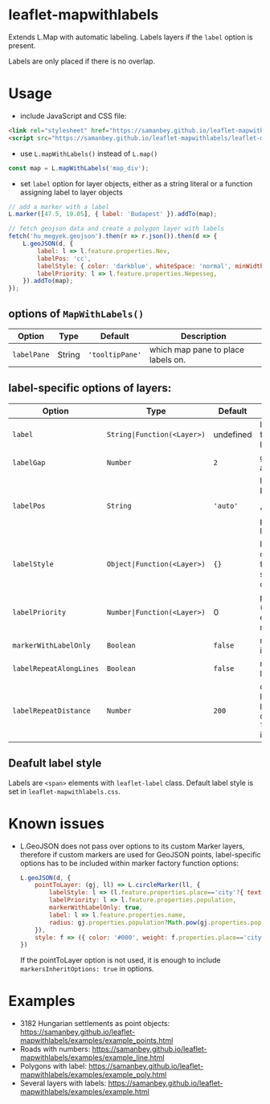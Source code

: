# leaflet-mapwithlabels
Extends L.Map with automatic labeling.
Labels layers if the `label` option is present.

Labels are only placed if there is no overlap.

# Usage
- include JavaScript and CSS file:
```HTML
<link rel="stylesheet" href="https://samanbey.github.io/leaflet-mapwithlabels/leaflet-mapwithlabels.css" />
<script src="https://samanbey.github.io/leaflet-mapwithlabels/leaflet-mapwithlabels.js"></script>
```
- use `L.mapWithLabels()` instead of `L.map()`
```JavaScript
const map = L.mapWithLabels('map_div');
``` 

- set `label` option for layer objects, either as a string literal 
  or a function assigning label to layer objects
```JavaScript
// add a marker with a label
L.marker([47.5, 19.05], { label: 'Budapest' }).addTo(map);

// fetch geojson data and create a polygon layer with labels
fetch('hu_megyek.geojson').then(r => r.json()).then(d => {
    L.geoJSON(d, {
        label: l => l.feature.properties.Nev, 
        labelPos: 'cc', 
        labelStyle: { color: 'darkblue', whiteSpace: 'normal', minWidth: '120px', textAlign: 'center' },
        labelPriority: l => l.feature.properties.Nepesseg,
    }).addTo(map);
});
```

## options of `MapWithLabels()`
| Option | Type | Default | Description |
|--------|------|---------|-------------|
| `labelPane` | String | `'tooltipPane'` | which map pane to place labels on. |

## label-specific options of layers:
| Option | Type | Default | Description |
|--------|------|---------|-------------|
| `label` | `String\|Function(<Layer>)` | undefined | label string literal or function assigning label to layer objects. |
| `labelGap` | `Number` | `2` | gap between marker and label. |
| `labelPos` | `String` | `'auto'` | label position. Possible values: `'l'`, `'r'`, `'cc'` or `'auto'`. 'auto' means first right position is tried, then left. |
| `labelStyle` | `Object\|Function(<Layer>)` | `{}` | label styling CSS object literal or function assigning style object to layer objects. |
| `labelPriority` | `Number\|Function(<Layer>)` | 0 | priority of label (higher numbers come earlier). Either a number or a function. |
| `markerWithLabelOnly` | `Boolean` | `false` | marker is displayed if its label also fits. |
| `labelRepeatAlongLines` | `Boolean` | `false` | repeat labels along linestrings. |
| `labelRepeatDistance` | `Number` | `200` | distance of repeated labels along linestrings in pixels. Only takes effect if `labelRepeatAlongLines` is true. |

## Deafult label style
Labels are `<span>` elements with `leaflet-label` class. Default label style is set in `leaflet-mapwithlabels.css`.

# Known issues
- L.GeoJSON does not pass over options to its custom Marker layers, 
  therefore if custom markers are used for GeoJSON points, label-specific options has to be included within marker factory function options:
    ``` javascript
    L.geoJSON(d, {
        pointToLayer: (gj, ll) => L.circleMarker(ll, {
            labelStyle: l => (l.feature.properties.place=='city'?{ textTransform: 'uppercase', fontWeight:'bold' }:{}),
            labelPriority: l => l.feature.properties.population,
            markerWithLabelOnly: true,
            label: l => l.feature.properties.name,
            radius: gj.properties.population?Math.pow(gj.properties.population,.2)-1:1,
        }), 
        style: f => ({ color: '#000', weight: f.properties.place=='city'?3:1 })
    })    
    ```
  If the pointToLayer option is not used, it is enough to include `markersInheritOptions: true` in options.
        
# Examples
- 3182 Hungarian settlements as point objects: https://samanbey.github.io/leaflet-mapwithlabels/examples/example_points.html
- Roads with numbers: https://samanbey.github.io/leaflet-mapwithlabels/examples/example_line.html
- Polygons with label: https://samanbey.github.io/leaflet-mapwithlabels/examples/example_poly.html
- Several layers with labels: https://samanbey.github.io/leaflet-mapwithlabels/examples/example.html